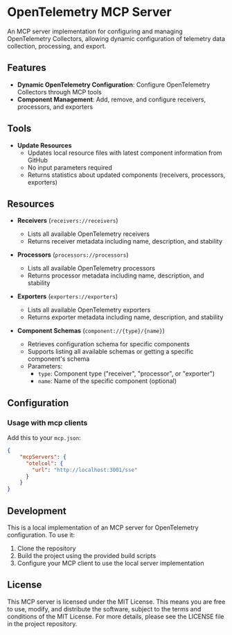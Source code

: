 # OpenTelemetry MCP Server

An MCP server implementation for configuring and managing OpenTelemetry Collectors, allowing dynamic configuration of telemetry data collection, processing, and export.

## Features

- **Dynamic OpenTelemetry Configuration**: Configure OpenTelemetry Collectors through MCP tools
- **Component Management**: Add, remove, and configure receivers, processors, and exporters

## Tools

- **Update Resources**
  - Updates local resource files with latest component information from GitHub
  - No input parameters required
  - Returns statistics about updated components (receivers, processors, exporters)

## Resources

- **Receivers** (`receivers://receivers`)
  - Lists all available OpenTelemetry receivers
  - Returns receiver metadata including name, description, and stability

- **Processors** (`processors://processors`)
  - Lists all available OpenTelemetry processors
  - Returns processor metadata including name, description, and stability

- **Exporters** (`exporters://exporters`)
  - Lists all available OpenTelemetry exporters
  - Returns exporter metadata including name, description, and stability

- **Component Schemas** (`component://{type}/{name}`)
  - Retrieves configuration schema for specific components
  - Supports listing all available schemas or getting a specific component's schema
  - Parameters:
    - `type`: Component type ("receiver", "processor", or "exporter")
    - `name`: Name of the specific component (optional)

## Configuration

### Usage with mcp clients

Add this to your `mcp.json`:

```json
{
    "mcpServers": {
      "otelcol": {
        "url": "http://localhost:3001/sse"
      }
    }
}
```

## Development

This is a local implementation of an MCP server for OpenTelemetry configuration. To use it:

1. Clone the repository
2. Build the project using the provided build scripts
3. Configure your MCP client to use the local server implementation

## License

This MCP server is licensed under the MIT License. This means you are free to use, modify, and distribute the software, subject to the terms and conditions of the MIT License. For more details, please see the LICENSE file in the project repository.
